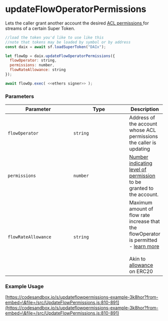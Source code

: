 # updateFlowOperatorPermissions

Lets the caller grant another account the desired [ACL permissions ](../../more.../cfa-access-control-list-acl.md)for streams of a certain Super Token.

```javascript
//load the token you'd like to use like this 
//note that tokens may be loaded by symbol or by address
const daix = await sf.loadSuperToken("DAIx");

let flowOp = daix.updateFlowOperatorPermissions({
  flowOperator: string,
  permissions: number,
  flowRateAllowance: string
});

await flowOp.exec( <<ethers signer>> );
```

### Parameters

<table><thead><tr><th width="228">Parameter</th><th width="231.33333333333331">Type</th><th>Description</th></tr></thead><tbody><tr><td><code>flowOperator</code></td><td><code>string</code></td><td>Address of the account whose ACL permissions the caller is updating</td></tr><tr><td><code>permissions</code></td><td><code>number</code></td><td><a href="https://docs.superfluid.finance/superfluid/developers/constant-flow-agreement-cfa/cfa-access-control-list-acl#permissions">Number indicating level of permission</a> to be granted to the account.</td></tr><tr><td><code>flowRateAllowance</code></td><td><code>string</code></td><td>Maximum amount of flow rate increase that the flowOperator is permitted - <a href="https://docs.superfluid.finance/superfluid/developers/constant-flow-agreement-cfa/cfa-access-control-list-acl#flow-rate-allowance">learn more</a><br><br>Akin to <a href="https://docs.openzeppelin.com/contracts/2.x/api/token/erc20#IERC20-allowance-address-address-">allowance</a> on ERC20</td></tr></tbody></table>

### Example Usage

[https://codesandbox.io/s/updateflowpermissions-example-3k8hor?from-embed=\&file=/src/UpdateFlowPermissions.js:810-891](https://codesandbox.io/s/updateflowpermissions-example-3k8hor?from-embed=\&file=/src/UpdateFlowPermissions.js:810-891)
